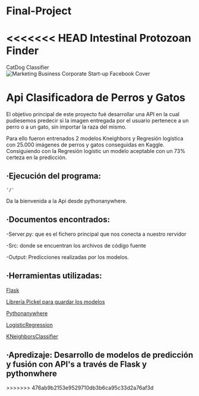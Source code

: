 # Final-Project
<<<<<<< HEAD
 Intestinal Protozoan Finder
=======
CatDog Classifier
![Marketing Business Corporate Start-up Facebook Cover](https://user-images.githubusercontent.com/66042132/95922291-3be36f00-0db3-11eb-985b-eed744e7807d.png)
<h1>Api Clasificadora de Perros y Gatos</h1>

El objetivo principal de este proyecto fué desarrollar una API en la cual pudiesemos predecir si la imagen entregada por el usuario pertenece a un perro o a un gato, sin importar la raza del mismo.

Para ello fueron entrenados 2 modelos Kneighbors y Regresión logística con 25.000 imágenes de perros y gatos conseguidas en Kaggle. Consiguiendo con la Regresión logístic un modelo aceptable con un 73% certeza en la predicción.

<h2>·Ejecución del programa:</h2>

    '/'
Da la bienvenida a la Api desde pythonanywhere.

<h2>·Documentos encontrados:</h2> 

-Server.py: que es el fichero principal que nos conecta a nuestro rervidor

-Src: donde se encuentran los archivos de código fuente

 -Output: Predicciones realizadas por los modelos.
 
 <h2>·Herramientas utilizadas:</h2>

<a href="https://flask.palletsprojects.com/en/1.1.x/" target="_blank">Flask</a> 

<a href="https://docs.python.org/3/library/pickle.html" target="_blank">Librería Pickel para guardar los modelos</a> 

<a href="https://https://www.pythonanywhere.com/" target="_blank">Pythonanywhere</a> 

<a href="https://scikit-learn.org/stable/modules/generated/sklearn.linear_model.LogisticRegression.html" target="_blank">LogisticRegression</a> 

<a href="https://scikit-learn.org/stable/modules/generated/sklearn.neighbors.KNeighborsClassifier.html" target="_blank">KNeighborsClassifier</a> 

<h2>·Apredizaje: Desarrollo de modelos de predicción y fusión con API's a través de Flask y pythonwhere</h2>
>>>>>>> 476ab9b2153e9529710db3b6ca95c33d2a76af3d
